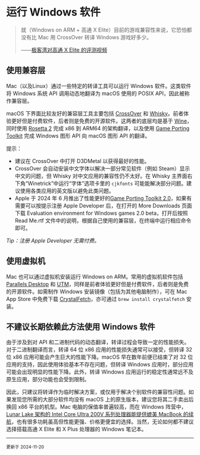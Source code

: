 # 运行 Windows 软件

> 就（Windows on ARM + 高通 X Elite）目前的游戏兼容性来说，它恐怕都没有比 Mac 用 CrossOver 转译 Windows 游戏好多少。
>
> ——[极客湾对高通 X Elite 的评测视频](https://www.bilibili.com/video/BV1jJSzYTEbr/?t=1763)


## 使用兼容层

Mac（以及Linux）通过一些特定的转译工具可以运行 Windows 软件。这类软件将 Windows 系统 API 调用动态地翻译为 macOS 使用的 POSIX API，因此被称作兼容层。

macOS 下界面比较友好的兼容层工具主要包括 [CrossOver](https://www.codeweavers.com/crossover) 和 [Whisky](https://getwhisky.app)。前者体验更好但是付费软件，后者则是免费的开源软件。这两者的底层均是基于 [Wine](https://www.winehq.org)，同时使用 [Rosetta 2](https://support.apple.com/zh-cn/102527) 完成 x86 到 ARM64 的架构翻译，以及使用 [Game Porting Toolkit](https://developer.apple.com/games/game-porting-toolkit/) 完成 Windows 图形 API 向 macOS 图形 API 的翻译。

提示：

- 建议在 CrossOver 中打开 D3DMetal 以获得最好的性能。
- CrossOver 会自动安装中文字体以解决一部分常见软件（例如 Steam）显示中文的问题，但 Whisky 对中文应用的兼容性仍不太好。在 Whisky 主界面右下角“Winetrick”中运行“字体”选项卡里的 `cjkfonts` 可能能解决部分问题。建议使用各类应用的英文版以避免此类问题。
- Apple 于 2024 年 6 月推出了性能更好的[Game Porting Toolkit 2.0](https://developer.apple.com/games/game-porting-toolkit/)，如果有需要可以按提示注册 Apple Developer 后，在打开的 More Downloads 页面下载 Evaluation environment for Windows games 2.0 beta，打开后按照 Read Me.rtf 文件中的说明，根据自己使用的兼容层，在终端中运行相应命令即可。

*Tip：注册 Apple Developer 无需付费。*


## 使用虚拟机

Mac 也可以通过虚拟机安装运行 Windows on ARM。常用的虚拟机软件包括 [Parallels Desktop](https://www.parallels.cn) 和 [UTM](https://mac.getutm.app)，同样是前者体验更好但是付费软件，后者则是免费的开源软件。如需制作 Windows 安装镜像（包括为其他电脑制作），可在 Mac App Store 中免费下载 [CrystalFetch](https://apps.apple.com/cn/app/crystalfetch-iso-downloader/id6454431289?mt=12)，亦可通过 `brew install crystalfetch` 安装。


## 不建议长期依赖此方法使用 Windows 软件

由于涉及到对 API 和二进制代码的动态翻译，转译过程会导致一定的性能损失。对于二进制翻译而言，转译 64 位 x86 应用的性能损失通常可以接受，但转译 32 位 x86 应用可能会产生巨大的性能下降。macOS 早在数年前便已结束了对 32 位应用的支持，因此使用体验基本不存在问题，但转译 Windows 应用时，部分应用可能会出现明显的性能下降。此外，转译 Windows 应用运行的稳定性通常远不及原生应用，部分功能也会受到限制。

因此，只建议将转译作为临时解决方案，或仅用于解决个别软件的兼容性问题。如果发现您所需的大部分软件均没有 macOS 上的原生版本，建议您将其二手卖出后换回 x86 平台的机型。Mac 电脑的保值率普遍较高，而在 Windows 阵营中，[Lunar Lake 架构的 Intel Core Ultra 200V 系列处理器能提供媲美 MacBook 的续航](https://www.bilibili.com/video/BV1FN4VewEWp)，也有很多功耗虽高但性能更强、价格更便宜的选择。当然，无论如何都不建议选择搭载高通 X Elite 和 X Plus 处理器的 Windows 笔记本。


---

<small>
更新于 2024-11-20
</small>
